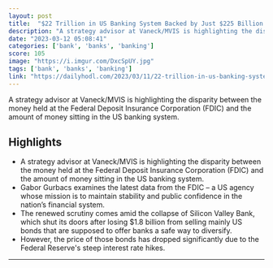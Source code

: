 ```yaml
---
layout: post
title:  "$22 Trillion in US Banking System Backed by Just $225 Billion at FDIC: Bitcoin Proponent Gabor Gurbacs"
description: "A strategy advisor at Vaneck/MVIS is highlighting the disparity between the money held at the Federal Deposit Insurance Corporation (FDIC) and the amount of money sitting in the US banking system."
date: "2023-03-12 05:08:41"
categories: ['bank', 'banks', 'banking']
score: 105
image: "https://i.imgur.com/DxcSpUY.jpg"
tags: ['bank', 'banks', 'banking']
link: "https://dailyhodl.com/2023/03/11/22-trillion-in-us-banking-system-backed-by-just-225-billion-at-fdic-bitcoin-proponent-gabor-gurbacs/"
---
```


A strategy advisor at Vaneck/MVIS is highlighting the disparity between the money held at the Federal Deposit Insurance Corporation (FDIC) and the amount of money sitting in the US banking system.

## Highlights

- A strategy advisor at Vaneck/MVIS is highlighting the disparity between the money held at the Federal Deposit Insurance Corporation (FDIC) and the amount of money sitting in the US banking system.
- Gabor Gurbacs examines the latest data from the FDIC – a US agency whose mission is to maintain stability and public confidence in the nation’s financial system.
- The renewed scrutiny comes amid the collapse of Silicon Valley Bank, which shut its doors after losing $1.8 billion from selling mainly US bonds that are supposed to offer banks a safe way to diversify.
- However, the price of those bonds has dropped significantly due to the Federal Reserve's steep interest rate hikes.

---
